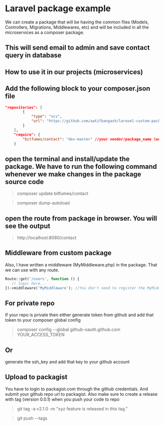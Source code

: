 # Laravel package example

We can create a package that will be having the common files (Models, Controllers, Migrations, Middlewares, etc) and will be included in all the microservices 
as a composer package.

## This will send email to admin and save contact query in database

## How to use it in our projects (microservices)

## Add the following block to your composer.json file
```json
"repositories": [
        {
            "type": "vcs",
            "url": "https://github.com/aatifbangash/laravel-custom-package.git" //URL of your github repo
        }
    ],
    "require": {
        "bitfumes/contact": "dev-master" //your vendor/package_name (we can get the name from composer.json file from package) and repo branch with dev- prefix
    }
```
## open the terminal and install/update the package. We have to run the following command whenever we make changes in the package source code
> composer update bitfumes/contact

> composer dump-autoload

## open the route from package in browser. You will see the output
> http://localhost:8080/contact

## Middleware from custom package
Also, I have written a middleware (MyMiddleware.php) in the package. That we can use with any route.
```php
Route::get('/users', function () {
   // logic here...
})->middleware('MyMiddleware'); //You don't need to register the MyMiddleware in the Kernal.php. It will auto-registered by the Laravel
```
## For private repo
If your repo is private then either generate token from github and add that token to your composer global config
> composer config --global github-oauth.github.com YOUR_ACCESS_TOKEN

## Or
generate the ssh_key and add that key to your github account

## Upload to packagist
You have to login to packagist.com through the github credentials. And submit your github repo url to packagist. Also make sure to create a release with tag (version 0.0.1) when you push your code to repo
> git tag -a v2.1.0 -m "xyz feature is released in this tag."

> git push --tags
